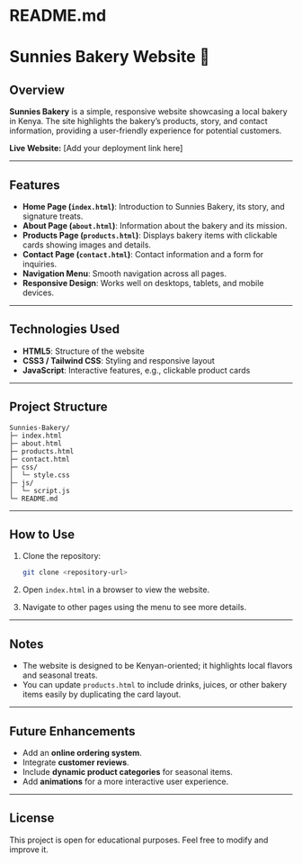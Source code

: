 # README.md

# Sunnies Bakery Website 🍰

## Overview

**Sunnies Bakery** is a simple, responsive website showcasing a local bakery in Kenya. The site highlights the bakery’s products, story, and contact information, providing a user-friendly experience for potential customers.

**Live Website:** \[Add your deployment link here]

---

## Features

* **Home Page (`index.html`)**: Introduction to Sunnies Bakery, its story, and signature treats.
* **About Page (`about.html`)**: Information about the bakery and its mission.
* **Products Page (`products.html`)**: Displays bakery items with clickable cards showing images and details.
* **Contact Page (`contact.html`)**: Contact information and a form for inquiries.
* **Navigation Menu**: Smooth navigation across all pages.
* **Responsive Design**: Works well on desktops, tablets, and mobile devices.

---

## Technologies Used

* **HTML5**: Structure of the website
* **CSS3 / Tailwind CSS**: Styling and responsive layout
* **JavaScript**: Interactive features, e.g., clickable product cards

---

## Project Structure

```
Sunnies-Bakery/
├─ index.html
├─ about.html
├─ products.html
├─ contact.html
├─ css/
│  └─ style.css
├─ js/
│  └─ script.js
└─ README.md
```

---

## How to Use

1. Clone the repository:

   ```bash
   git clone <repository-url>
   ```
2. Open `index.html` in a browser to view the website.
3. Navigate to other pages using the menu to see more details.

---

## Notes

* The website is designed to be Kenyan-oriented; it highlights local flavors and seasonal treats.
* You can update `products.html` to include drinks, juices, or other bakery items easily by duplicating the card layout.

---

## Future Enhancements

* Add an **online ordering system**.
* Integrate **customer reviews**.
* Include **dynamic product categories** for seasonal items.
* Add **animations** for a more interactive user experience.

---

## License

This project is open for educational purposes. Feel free to modify and improve it.
